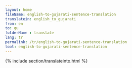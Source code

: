 ```yaml
---
layout: home
fileName: english-to-gujarati-sentence-translation
translatein: english_to_gujarati
from: en
to: gu
folderName : translate
lang: tr
permalink: /tr/english-to-gujarati-sentence-translation
tool: english-to-gujarati-sentence-translation
---
```

{% include section/translateinto.html %}